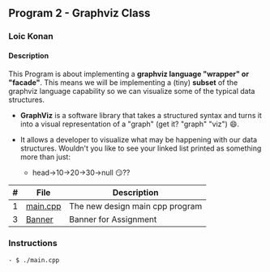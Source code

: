## Program 2 - Graphviz Class

### Loic Konan

#### Description

This Program is about implementing a **graphviz language "wrapper" or "facade"**.
This means we will be implementing a (tiny) **subset** of the graphviz language capability so we can visualize some of the typical data structures.

- **GraphViz** is a software library that takes a structured syntax and turns it into a visual representation of a "graph" (get it? "graph" "viz") :smile:.

- It allows a developer to visualize what may be happening with our data structures. Wouldn't you like to see your linked list printed as something more than just:

  - head->10->20->30->null 😏??

|  #  | File                 | Description                     |
| :-: | -------------------- | ------------------------------- |
|  1  | [main.cpp](main.cpp) | The new design main cpp program |
|  3  | [Banner](Banner)     | Banner for Assignment           |

### Instructions

    - $ ./main.cpp
